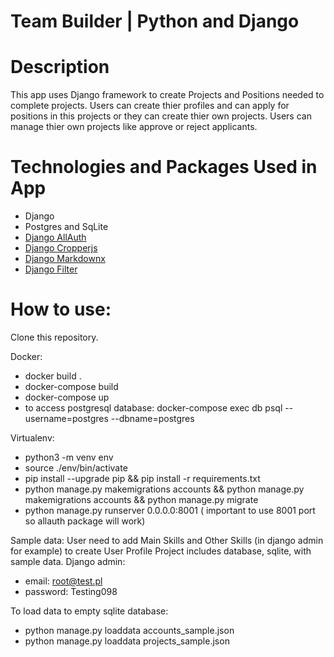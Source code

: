 #                                          Team Builder | Python and Django

# Description
This app uses Django framework to create Projects and Positions needed to complete projects. Users can create thier profiles and can apply for positions in this projects or they can create thier own projects. Users can manage thier own projects like approve or reject applicants.

# Technologies and Packages Used in App
* Django
* Postgres and SqLite
* [Django AllAuth](https://pypi.org/project/django-allauth/)
* [Django Cropperjs](https://pypi.org/project/django-cropperjs/)
* [Django Markdownx](https://pypi.org/project/django-markdownx/)
* [Django Filter](https://pypi.org/project/django-filter/)

# How to use:

Clone this repository.

Docker: 
- docker build . 
- docker-compose build 
- docker-compose up 
- to access postgresql database: docker-compose exec db psql --username=postgres --dbname=postgres

Virtualenv: 
- python3 -m venv env 
- source ./env/bin/activate 
- pip install --upgrade pip && pip install -r requirements.txt 
- python manage.py makemigrations accounts && python manage.py makemigrations accounts && python manage.py migrate 
- python manage.py runserver 0.0.0.0:8001 ( important to use 8001 port so allauth package will work)

Sample data: User need to add Main Skills and Other Skills (in django admin for example) to create User Profile
Project includes database, sqlite, with sample data.
Django admin:
- email: root@test.pl
- password: Testing098

To load data to empty sqlite database:

- python manage.py loaddata accounts_sample.json
- python manage.py loaddata projects_sample.json
